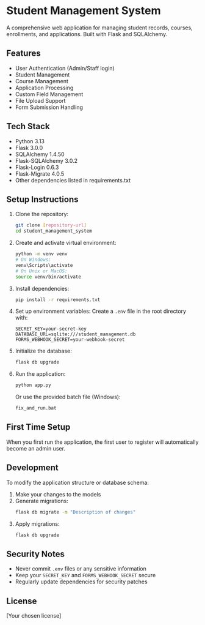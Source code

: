 # Student Management System

A comprehensive web application for managing student records, courses, enrollments, and applications. Built with Flask and SQLAlchemy.

## Features

- User Authentication (Admin/Staff login)
- Student Management
- Course Management
- Application Processing
- Custom Field Management
- File Upload Support
- Form Submission Handling

## Tech Stack

- Python 3.13
- Flask 3.0.0
- SQLAlchemy 1.4.50
- Flask-SQLAlchemy 3.0.2
- Flask-Login 0.6.3
- Flask-Migrate 4.0.5
- Other dependencies listed in requirements.txt

## Setup Instructions

1. Clone the repository:
   ```bash
   git clone [repository-url]
   cd student_management_system
   ```

2. Create and activate virtual environment:
   ```bash
   python -m venv venv
   # On Windows:
   venv\Scripts\activate
   # On Unix or MacOS:
   source venv/bin/activate
   ```

3. Install dependencies:
   ```bash
   pip install -r requirements.txt
   ```

4. Set up environment variables:
   Create a `.env` file in the root directory with:
   ```
   SECRET_KEY=your-secret-key
   DATABASE_URL=sqlite:///student_management.db
   FORMS_WEBHOOK_SECRET=your-webhook-secret
   ```

5. Initialize the database:
   ```bash
   flask db upgrade
   ```

6. Run the application:
   ```bash
   python app.py
   ```

   Or use the provided batch file (Windows):
   ```bash
   fix_and_run.bat
   ```

## First Time Setup

When you first run the application, the first user to register will automatically become an admin user.

## Development

To modify the application structure or database schema:

1. Make your changes to the models
2. Generate migrations:
   ```bash
   flask db migrate -m "Description of changes"
   ```
3. Apply migrations:
   ```bash
   flask db upgrade
   ```

## Security Notes

- Never commit `.env` files or any sensitive information
- Keep your `SECRET_KEY` and `FORMS_WEBHOOK_SECRET` secure
- Regularly update dependencies for security patches

## License

[Your chosen license] 